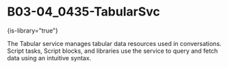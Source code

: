 # B03-04_0435-TabularSvc

{is-library="true"}

<snippet id="B03-04_0435-TabularSvc_snippet">



The Tabular service manages tabular data resources used in conversations. Script tasks, Script blocks, and libraries use the service to query and fetch data using an intuitive syntax.


</snippet>
